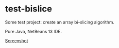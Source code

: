 # test-bislice

Some test project: create an array bi-slicing algorithm.

Pure Java, NetBeans 13 IDE. 

[Screenshot](images/2.png)
